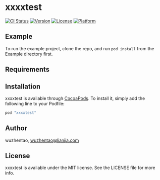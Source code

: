 # xxxxtest

[![CI Status](http://img.shields.io/travis/wuzhentao/xxxxtest.svg?style=flat)](https://travis-ci.org/wuzhentao/xxxxtest)
[![Version](https://img.shields.io/cocoapods/v/xxxxtest.svg?style=flat)](http://cocoapods.org/pods/xxxxtest)
[![License](https://img.shields.io/cocoapods/l/xxxxtest.svg?style=flat)](http://cocoapods.org/pods/xxxxtest)
[![Platform](https://img.shields.io/cocoapods/p/xxxxtest.svg?style=flat)](http://cocoapods.org/pods/xxxxtest)

## Example

To run the example project, clone the repo, and run `pod install` from the Example directory first.

## Requirements

## Installation

xxxxtest is available through [CocoaPods](http://cocoapods.org). To install
it, simply add the following line to your Podfile:

```ruby
pod "xxxxtest"
```

## Author

wuzhentao, wuzhentao@lianjia.com

## License

xxxxtest is available under the MIT license. See the LICENSE file for more info.
